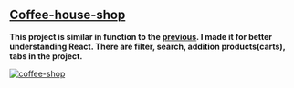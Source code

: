 ## [Coffee-house-shop](https://yurii108.github.io/react-coffee-shop/)

**This project is similar in function to the [previous](https://yurii108.github.io/react-employees/). I made it for better understanding React. There are filter, search, addition products(carts), tabs in the project.**


[![coffee-shop](https://github.com/Yurii108/react-coffee-shop/tree/main/public/img/readme.png)](https://yurii108.github.io/react-coffee-shop/)   


